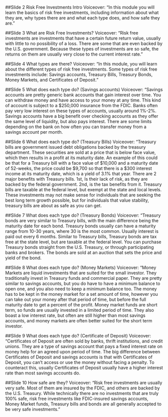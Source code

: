 ##Slide 2 Risk Free Investments Intro
Voiceover: “In this module you will learn the basics of risk free investments, including information about what they are, why types there are and what each type does, and how safe they are.” 

##Slide 3 What are Risk Free Investments?
Voiceover: “Risk free investments are investments that have a certain future return value, usually with little to no possibility of a loss. There are some that are even backed by the U.S. government. Because these types of investments are so safe, the returns on them are usually very close to the current interest rate.” 

##Slide 4 What types are there? 
Voiceover: “In this module, you will learn about the different types of risk free investments. Some types of risk free investments include: Savings accounts, Treasury Bills, Treasury Bonds, Money Markets, and Certificates of Deposit.” 

##Slide 5 What does each type do? (Savings accounts)
Voiceover: “Savings accounts are pretty generic bank accounts that gain interest over time. You can withdraw money and have access to your money at any time. This kind of account is subject to a $250,000 insurance from the FDIC. Banks often pay very low interest on these types of accounts, usually around 1%-2%. Savings accounts have a big benefit over checking accounts as they offer the same level of liquidity, but also pays interest. There are some limits depending on the bank on how often you can transfer money from a savings account per month. 

##Slide 6 What does each type do? (Treasury Bills) 
Voiceover: “Treasury bills are government issued debt obligations backed by the treasury department. These securities are sold at a price that is below face value, which then results in a profit at its maturity date. An example of this could be that for a Treasury bill with a face value of $10,000 and a maturity date of 52-weeks, the price could be $9,700 so that there is a $300 interest income at its maturity date, which is a yield of 3.1% that year. There are 2 major benefits with Treasury bills. 1st, Is their lack of risk, as they are backed by the federal government. 2nd, is the tax benefits from it. Treasury bills are taxable at the federal level, but exempt at the state and local levels. These investments may not make sense for individuals that are seeking the best long term growth possible, but for individuals that value stability, treasury bills are about as safe as you can get. 

##Slide 7 What does each type do? (Treasury Bonds) 
Voiceover: “Treasury bonds are very similar to Treasury bills, with the main difference being the maturity date for each bond. Treasury bonds usually can have a maturity range from 10-30 years, where 30 is the most common. Usually interest is paid out every 6 months. Similar to Treasury bills, Treasury bonds are tax free at the state level, but are taxable at the federal level. You can purchase Treasury bonds straight from the U.S. Treasury, or through participating banks and brokers. The bonds are sold at an auction that sets the price and yield of the bond. 

##Slide 8 What does each type do? (Money Markets)
Voiceover: “Money Markets are liquid investments that are suited for the small investor. They traditionally invest in Treasury funds and commercial paper. They are pretty similar to savings accounts, but you do have to have a minimum balance to open one, and you also need to keep a minimum balance too. The money has to be kept in the money market for a set amount of time, however you can take out your money after that period of time, but before the full maturity date to get a percent of the profit. Money market funds are short term, so funds are usually invested in a limited period of time. They also boast a low interest rate, but often are still higher than most savings accounts, and money markets are often better suited for the short term investor. 

##Slide 9 What does each type do? (Certificate of Deposit)
Voiceover: “Certificates of Deposit are often sold by banks, thrift institutions, and credit unions. They are a type of savings account that pays a fixed interest rate on money help for an agreed upon period of time. The big difference between Certificates of Deposit and savings accounts is that with Certificates of Deposit, you can’t access or use the money without facing a penalty. To counteract this, usually Certificates of Deposit usually have a higher interest rate than most savings accounts do. 

##Slide 10 How safe are they? 
Voiceover: “Risk free investments are usually very safe. Most of them are insured by the FDIC, and others are backed by the U.S. Treasury. While technically there are no investments that are truly 100% safe, risk free investments like FDIC-insured savings accounts, Money Market funds, Treasury bills and bonds are all generally accepted to be very safe investments.”

